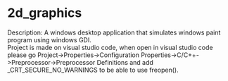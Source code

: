 # 2d_graphics
Description:
A windows desktop application that simulates windows paint program using windows GDI.\
Project is made on visual studio code, when open in visual studio code please go Project->Properties->Configuration Properties->C/C++->Preprocessor->Preprocessor Definitions and add _CRT_SECURE_NO_WARNINGS to be able to use freopen().
